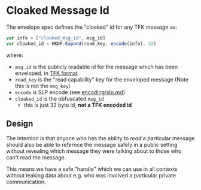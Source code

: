 # Cloaked Message Id

The envelope spec defines the "cloaked" id for any TFK _message_ as:

```js
var info = ["cloaked_msg_id", msg_id]
var cloaked_id = HKDF.Expand(read_key, encode(info), 32)
```

where:
- `msg_id` is the publicly readable id for the message which has been enveloped, in [TFK format][TFK]
- `read_key` is the "read capability" key for the enveloped message (Note this is not the `msg_key`)
- `encode` is SLP encode (see [encoding/slp.md][SLP])
- `cloaked_id` is the obfuscated `msg_id`
    - this is just 32 byte id, **not a TFK encoded id**

## Design

The intention is that anyone who has the ability to _read_ a particular message should also be able to
refernce the message safely in a public setting without revealing which message they were talking about
to those who can't read the message.

This means we have a safe "handle" which we can use in all contexts without leaking data about 
e.g. who was involved a particular private communication.


[SLP]: ../encoding/slp.md
[TFK]: ../encoding/tfk.md
